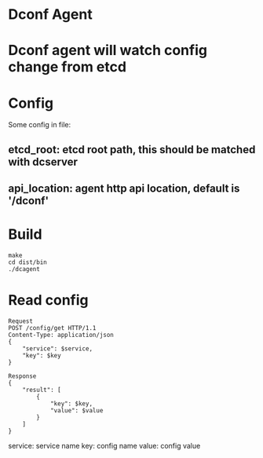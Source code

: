 Dconf Agent
===========

# Dconf agent will watch config change from etcd

# Config
Some config in file:
## etcd_root: etcd root path, this should be matched with dcserver
## api_location: agent http api location, default is '/dconf'

# Build
```
make
cd dist/bin
./dcagent
```

# Read config
```
Request
POST /config/get HTTP/1.1
Content-Type: application/json
{
	"service": $service,
	"key": $key 
}

Response
{
	"result": [
		{
			"key": $key,
			"value": $value
		}
	]
}
```
service: service name
key: config name
value: config value


